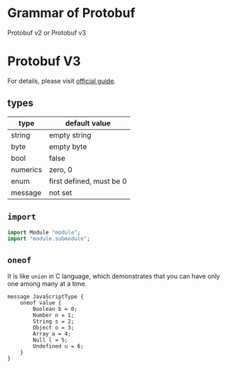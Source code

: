 # Grammar of Protobuf

Protobuf v2 or Protobuf v3

# Protobuf V3

For details, please visit [official guide](https://developers.google.com/protocol-buffers/docs/proto3).

## types

| type    | default value |
|---------|---------------|
| string  | empty string  |
| byte    | empty byte    |
| bool    | false         |
| numerics| zero, 0       |
| enum    | first defined, must be 0 |
| message |   not set     |

## `import`

```proto
import Module "module";
import "module.submodule";
```

## `oneof`

It is like `union` in C language, which demonstrates that you can have only one among many at a time.

```
message JavaScriptType {
    oneof value {
        Boolean b = 0;
        Number n = 1;
        String s = 2;
        Object o = 3;
        Array a = 4;
        Null l = 5;
        Undefined u = 6;
    }
}
```